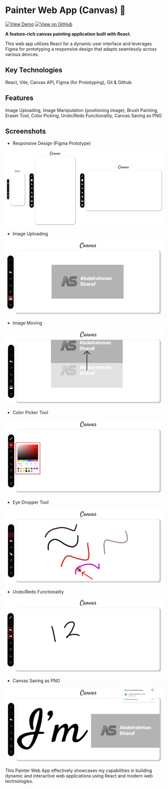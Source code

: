 # Painter Web App (Canvas) 🎨
[![View Demo](https://img.shields.io/badge/View-Demo-blue?style=plastic&logo=google-chrome)](https://eng-abdelrahman-sharaf.github.io/canvas/)
[![View on GitHub](https://img.shields.io/badge/View-GitHub-black?style=plastic&logo=github)](https://github.com/eng-abdelrahman-sharaf/canvas)

**A feature-rich canvas painting application built with React.**

This web app utilizes React for a dynamic user interface and leverages Figma for prototyping a responsive design that adapts seamlessly across various devices.

## Key Technologies

React, Vite, Canvas API, Figma (for Prototyping), Git & Github

## Features
Image Uploading, Image Manipulation (positioning image), Brush Painting, Eraser Tool, Color Picking, Undo/Redo Functionality, Canvas Saving as PNG

## Screenshots

- Responsive Design (Figma Prototype)

![prototype](./readme-images/prototype.png)

- Image Uploading

![image-uploading](./readme-images/imageUploading.png)

- Image Moving

![image-moving](./readme-images/imageMoving.png)

- Color Picker Tool

![Color-picker](./readme-images/colorPicker.png)

- Eye Dropper Tool

![eye-dropper](./readme-images/eyeDropper.png)

- Undo/Redo Functionality

![undo-redo](./readme-images/undoRedo.png)

- Canvas Saving as PNG

![canvas-saving](./readme-images/canvasSaving.png)

This Painter Web App effectively showcases my capabilities in building dynamic and interactive web applications using React and modern web technologies.
